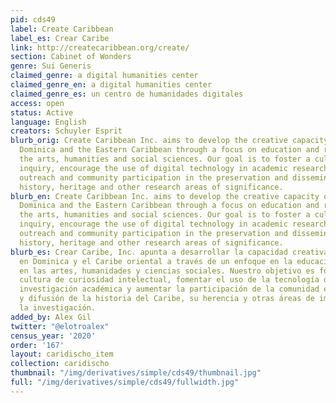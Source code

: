 ```yaml
---
pid: cds49
label: Create Caribbean
label_es: Crear Caribe
link: http://createcaribbean.org/create/
section: Cabinet of Wonders
genre: Sui Generis
claimed_genre: a digital humanities center
claimed_genre_en: a digital humanities center
claimed_genre_es: un centro de humanidades digitales
access: open
status: Active
language: English
creators: Schuyler Esprit
blurb_orig: Create Caribbean Inc. aims to develop the creative capacity of youth in
  Dominica and the Eastern Caribbean through a focus on education and research in
  the arts, humanities and social sciences. Our goal is to foster a culture of intellectual
  inquiry, encourage the use of digital technology in academic research, and increase
  outreach and community participation in the preservation and dissemination of Caribbean
  history, heritage and other research areas of significance.
blurb_en: Create Caribbean Inc. aims to develop the creative capacity of youth in
  Dominica and the Eastern Caribbean through a focus on education and research in
  the arts, humanities and social sciences. Our goal is to foster a culture of intellectual
  inquiry, encourage the use of digital technology in academic research, and increase
  outreach and community participation in the preservation and dissemination of Caribbean
  history, heritage and other research areas of significance.
blurb_es: Crear Caribe, Inc. apunta a desarrollar la capacidad creativa de los jóvenes
  en Dominica y el Caribe oriental a través de un enfoque en la educación y la investigación
  en las artes, humanidades y ciencias sociales. Nuestro objetivo es fomentar una
  cultura de curiosidad intelectual, fomentar el uso de la tecnología digital en la
  investigación académica y aumentar la participación de la comunidad en la preservación
  y difusión de la historia del Caribe, su herencia y otras áreas de importancia para
  la investigación.
added_by: Alex Gil
twitter: "@elotroalex"
census_year: '2020'
order: '167'
layout: caridischo_item
collection: caridischo
thumbnail: "/img/derivatives/simple/cds49/thumbnail.jpg"
full: "/img/derivatives/simple/cds49/fullwidth.jpg"
---
```


